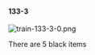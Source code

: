 #### 133-3
![train-133-3-0.png](https://github.com/lil-lab/nlvr/raw/master/nlvr/train/images/41/train-133-3-0.png "train-133-3-0.png")

There are 5 black items
